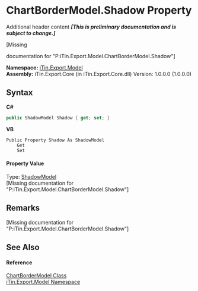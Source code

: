 # ChartBorderModel.Shadow Property 
Additional header content _**\[This is preliminary documentation and is subject to change.\]**_

\[Missing <summary> documentation for "P:iTin.Export.Model.ChartBorderModel.Shadow"\]

**Namespace:**&nbsp;<a href="ef57ffcc-e95e-b212-5a46-9aa6f5a3511f">iTin.Export.Model</a><br />**Assembly:**&nbsp;iTin.Export.Core (in iTin.Export.Core.dll) Version: 1.0.0.0 (1.0.0.0)

## Syntax

**C#**<br />
``` C#
public ShadowModel Shadow { get; set; }
```

**VB**<br />
``` VB
Public Property Shadow As ShadowModel
	Get
	Set
```


#### Property Value
Type: <a href="5e618efb-a9d3-cfad-a391-6f14d5b8b056">ShadowModel</a><br />\[Missing <value> documentation for "P:iTin.Export.Model.ChartBorderModel.Shadow"\]

## Remarks
\[Missing <remarks> documentation for "P:iTin.Export.Model.ChartBorderModel.Shadow"\]

## See Also


#### Reference
<a href="7fbcffe4-1777-14c9-77c4-ca1def41b61d">ChartBorderModel Class</a><br /><a href="ef57ffcc-e95e-b212-5a46-9aa6f5a3511f">iTin.Export.Model Namespace</a><br />